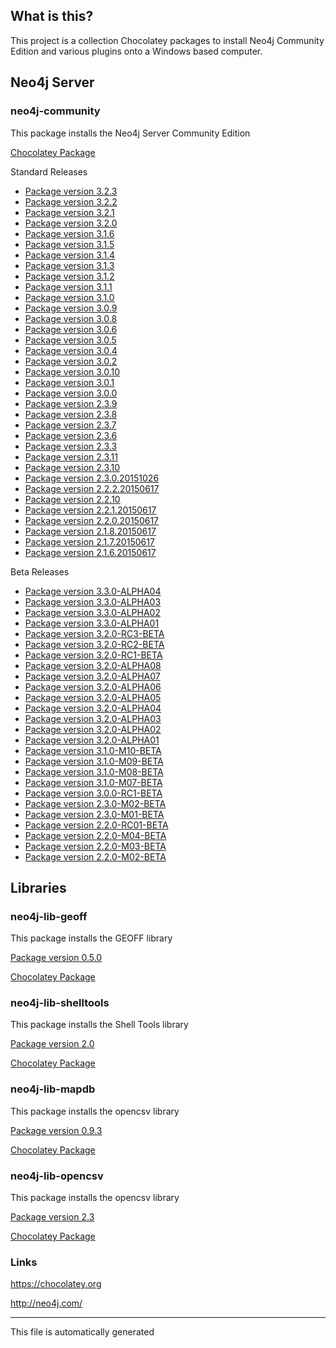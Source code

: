 ## What is this?
This project is a collection Chocolatey packages to install Neo4j Community Edition and various plugins onto a Windows based computer.

## Neo4j Server

### neo4j-community
This package installs the Neo4j Server Community Edition

[Chocolatey Package](https://chocolatey.org/packages/neo4j-community)

Standard Releases
* [Package version 3.2.3](neo4j-community-3.2.3/)
* [Package version 3.2.2](neo4j-community-3.2.2/)
* [Package version 3.2.1](neo4j-community-3.2.1/)
* [Package version 3.2.0](neo4j-community-3.2.0/)
* [Package version 3.1.6](neo4j-community-3.1.6/)
* [Package version 3.1.5](neo4j-community-3.1.5/)
* [Package version 3.1.4](neo4j-community-3.1.4/)
* [Package version 3.1.3](neo4j-community-3.1.3/)
* [Package version 3.1.2](neo4j-community-3.1.2/)
* [Package version 3.1.1](neo4j-community-3.1.1/)
* [Package version 3.1.0](neo4j-community-3.1.0/)
* [Package version 3.0.9](neo4j-community-3.0.9/)
* [Package version 3.0.8](neo4j-community-3.0.8/)
* [Package version 3.0.6](neo4j-community-3.0.6/)
* [Package version 3.0.5](neo4j-community-3.0.5/)
* [Package version 3.0.4](neo4j-community-3.0.4/)
* [Package version 3.0.2](neo4j-community-3.0.2/)
* [Package version 3.0.10](neo4j-community-3.0.10/)
* [Package version 3.0.1](neo4j-community-3.0.1/)
* [Package version 3.0.0](neo4j-community-3.0.0/)
* [Package version 2.3.9](neo4j-community-2.3.9/)
* [Package version 2.3.8](neo4j-community-2.3.8/)
* [Package version 2.3.7](neo4j-community-2.3.7/)
* [Package version 2.3.6](neo4j-community-2.3.6/)
* [Package version 2.3.3](neo4j-community-2.3.3/)
* [Package version 2.3.11](neo4j-community-2.3.11/)
* [Package version 2.3.10](neo4j-community-2.3.10/)
* [Package version 2.3.0.20151026](neo4j-community-2.3.0/)
* [Package version 2.2.2.20150617](neo4j-community-2.2.2/)
* [Package version 2.2.10](neo4j-community-2.2.10/)
* [Package version 2.2.1.20150617](neo4j-community-2.2.1/)
* [Package version 2.2.0.20150617](neo4j-community-2.2.0/)
* [Package version 2.1.8.20150617](neo4j-community-2.1.8/)
* [Package version 2.1.7.20150617](neo4j-community-2.1.7/)
* [Package version 2.1.6.20150617](neo4j-community-2.1.6/)


Beta Releases
* [Package version 3.3.0-ALPHA04](neo4j-community-3.3.0-alpha04/)
* [Package version 3.3.0-ALPHA03](neo4j-community-3.3.0-alpha03/)
* [Package version 3.3.0-ALPHA02](neo4j-community-3.3.0-alpha02/)
* [Package version 3.3.0-ALPHA01](neo4j-community-3.3.0-alpha01/)
* [Package version 3.2.0-RC3-BETA](neo4j-community-3.2.0-rc3-beta/)
* [Package version 3.2.0-RC2-BETA](neo4j-community-3.2.0-rc2-beta/)
* [Package version 3.2.0-RC1-BETA](neo4j-community-3.2.0-rc1-beta/)
* [Package version 3.2.0-ALPHA08](neo4j-community-3.2.0-alpha08/)
* [Package version 3.2.0-ALPHA07](neo4j-community-3.2.0-alpha07/)
* [Package version 3.2.0-ALPHA06](neo4j-community-3.2.0-alpha06/)
* [Package version 3.2.0-ALPHA05](neo4j-community-3.2.0-alpha05/)
* [Package version 3.2.0-ALPHA04](neo4j-community-3.2.0-alpha04/)
* [Package version 3.2.0-ALPHA03](neo4j-community-3.2.0-alpha03/)
* [Package version 3.2.0-ALPHA02](neo4j-community-3.2.0-alpha02/)
* [Package version 3.2.0-ALPHA01](neo4j-community-3.2.0-alpha01/)
* [Package version 3.1.0-M10-BETA](neo4j-community-3.1.0-M10-beta/)
* [Package version 3.1.0-M09-BETA](neo4j-community-3.1.0-M09-beta/)
* [Package version 3.1.0-M08-BETA](neo4j-community-3.1.0-M08-beta/)
* [Package version 3.1.0-M07-BETA](neo4j-community-3.1.0-M07-beta/)
* [Package version 3.0.0-RC1-BETA](neo4j-community-3.0.0-RC1-beta/)
* [Package version 2.3.0-M02-BETA](neo4j-community-2.3.0-M02-beta/)
* [Package version 2.3.0-M01-BETA](neo4j-community-2.3.0-M01-beta/)
* [Package version 2.2.0-RC01-BETA](neo4j-community-2.2.0-RC01-beta/)
* [Package version 2.2.0-M04-BETA](neo4j-community-2.2.0-M04-beta/)
* [Package version 2.2.0-M03-BETA](neo4j-community-2.2.0-M03-beta/)
* [Package version 2.2.0-M02-BETA](neo4j-community-2.2.0-M02-beta/)


## Libraries

### neo4j-lib-geoff
This package installs the GEOFF library

[Package version 0.5.0](neo4j-lib-geoff-0.5.0/)

[Chocolatey Package](https://chocolatey.org/packages/neo4j-lib-geoff)


### neo4j-lib-shelltools
This package installs the Shell Tools library

[Package version 2.0](neo4j-lib-shelltools-2.0/)

[Chocolatey Package](https://chocolatey.org/packages/neo4j-lib-shelltools)


### neo4j-lib-mapdb
This package installs the opencsv library

[Package version 0.9.3](neo4j-lib-mapdb-0.9.3/)

[Chocolatey Package](https://chocolatey.org/packages/neo4j-lib-mapdb)


### neo4j-lib-opencsv
This package installs the opencsv library

[Package version 2.3](neo4j-lib-opencsv-2.3/)

[Chocolatey Package](https://chocolatey.org/packages/neo4j-lib-opencsv)


### Links
https://chocolatey.org

http://neo4j.com/

---

This file is automatically generated
